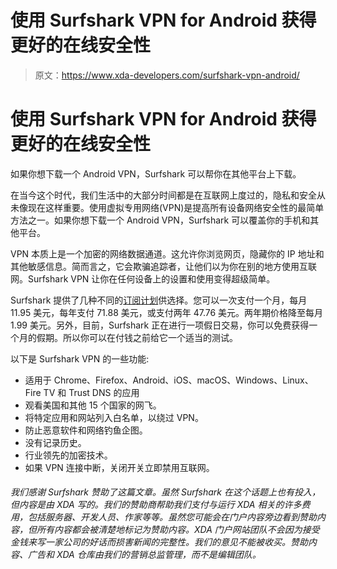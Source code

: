 # 使用 Surfshark VPN for Android 获得更好的在线安全性

> 原文：<https://www.xda-developers.com/surfshark-vpn-android/>

# 使用 Surfshark VPN for Android 获得更好的在线安全性

如果你想下载一个 Android VPN，Surfshark 可以帮你在其他平台上下载。

在当今这个时代，我们生活中的大部分时间都是在互联网上度过的，隐私和安全从未像现在这样重要。使用虚拟专用网络(VPN)是提高所有设备网络安全性的最简单方法之一。如果你想下载一个 Android VPN，Surfshark 可以覆盖你的手机和其他平台。

VPN 本质上是一个加密的网络数据通道。这允许你浏览网页，隐藏你的 IP 地址和其他敏感信息。简而言之，它会欺骗追踪者，让他们以为你在别的地方使用互联网。Surfshark VPN 让你在任何设备上的设置和使用变得超级简单。

Surfshark 提供了几种不同的[订阅计划](https://account.surfshark.com/order)供选择。您可以一次支付一个月，每月 11.95 美元，每年支付 71.88 美元，或支付两年 47.76 美元。两年期价格降至每月 1.99 美元。另外，目前，Surfshark 正在进行一项假日交易，你可以免费获得一个月的假期。所以你可以在付钱之前给它一个适当的测试。

以下是 Surfshark VPN 的一些功能:

*   适用于 Chrome、Firefox、Android、iOS、macOS、Windows、Linux、Fire TV 和 Trust DNS 的应用
*   观看美国和其他 15 个国家的网飞。
*   将特定应用和网站列入白名单，以绕过 VPN。
*   防止恶意软件和网络钓鱼企图。
*   没有记录历史。
*   行业领先的加密技术。
*   如果 VPN 连接中断，关闭开关立即禁用互联网。

###### 我们感谢 Surfshark 赞助了这篇文章。虽然 Surfshark 在这个话题上也有投入，但内容是由 XDA 写的。我们的赞助商帮助我们支付与运行 XDA 相关的许多费用，包括服务器、开发人员、作家等等。虽然您可能会在门户内容旁边看到赞助内容，但所有内容都会被清楚地标记为赞助内容。XDA 门户网站团队不会因为接受金钱来写一家公司的好话而损害新闻的完整性。我们的意见不能被收买。赞助内容、广告和 XDA 仓库由我们的营销总监管理，而不是编辑团队。